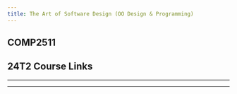 ```yaml
---
title: The Art of Software Design (OO Design & Programming)
---
```


<script setup>
import unswUpdating from '@unswUpdating'
</script>

<div class="hao-card card-title">

## COMP2511 <unswUpdating />

<p>
<HButton icon='mdi:lecture' title='Lecture' src='/COMP2511/Lecture/'/>
</p>

</div>

<div class="how_qb">

## 24T2 Course Links

<p>
<HButton img='/webcms3.ico' title='WebCMS3' src='https://webcms3.cse.unsw.edu.au/COMP2511/24T2/'/>

<HButton theme='alt' img='/webcms3.ico' title='Lecture Schedule' src='https://webcms3.cse.unsw.edu.au/COMP2511/24T2/resources/100199' />
</p>

---

<p>
<HButton icon='vscode-icons:file-type-gitlab' title='GitLab' src='https://nw-syd-gitlab.cseunsw.tech/COMP2511/24T2/students/' />
</p>

<p>
<HButton icon='vscode-icons:file-type-gitlab' title='Assignment-i Spec' src='https://nw-syd-gitlab.cseunsw.tech/COMP2511/24T2/specs/assignment-i-spec' />
<HButton theme='alt' icon='vscode-icons:file-type-gitlab' title='Assignment-i' src='https://cgi.cse.unsw.edu.au/~cs2511/redirect/?path=COMP2511/24T2/students/_/assignment-i/' />
</p>

---

<p>
<HButton theme='alt' icon='ph:video' title='Lecture Recordings (Tuesday)' src='https://moodle.telt.unsw.edu.au/mod/lti/launch.php?id=6564581&triggerview=0'/>
<HButton theme='alt' icon='ph:video' title='Lecture Recordings (Thursday)' src='https://moodle.telt.unsw.edu.au/mod/lti/launch.php?id=6794022&triggerview=0'/>
</p>


</div>